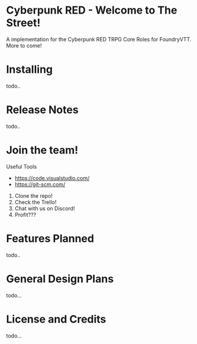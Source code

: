 # Cyberpunk RED - Welcome to The Street!
A implementation for the Cyberpunk RED TRPG Core Roles for FoundryVTT.
More to come!

# Installing
todo..
# Release Notes
todo..
# Join the team!
 Useful Tools
 - https://code.visualstudio.com/
 - https://git-scm.com/

 1. Clone the repo! 
 2. Check the Trello!
 3. Chat with us on Discord!
 4. Profit???

# Features Planned
todo..
  
# General Design Plans
todo...

# License and Credits
todo...

